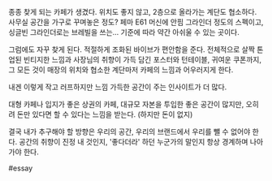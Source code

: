 
종종 찾게 되는 카페가 생겼다.
위치도 좋지 않고, 2층으로 올라가는 계단도 협소하다.
사무실 공간을 가구로 꾸며놓은 정도?
페마 E61 머신에 안핌 그라인더 정도의 스펙이고,
싱글빈 그라인더로는 브레빌을 쓰는...
기준에 따라 약간 아쉬울 수 있는 곳이다.

그럼에도 자꾸 찾게 된다.
적절하게 조화된 바이브가 편안함을 준다.
전체적으로 살짝 톤업된 빈티지한 느낌과
사장님의 취향이 가득 담긴 포스터와 턴테이블, 귀여운 쿠폰까지,
그 모든 것이 매장의 위치와 협소한 계단마저 카페의 느낌과 어우러지게 한다.

내겐 이렇게 작고 러프하지만 느낌 가득한 공간이 주는 인사이트가 더 많다.

대형 카페나 입지가 좋은 상권의 카페, 
대규모 자본을 투입한 좋은 공간이 많지만,
오히려 돈만 있다면 할 수 있다는 느낌을 받는다. (하지만 돈이 없지)

결국 내가 추구해야 할 방향은
우리의 공간, 우리의 브랜드에서 우리를 뺄 수 없어야 한다.
공간의 취향이 진정 내 것인지, '좋다더라' 하던 누군가의 말인지
항상 경계하며 나아가야 한다.

#essay 